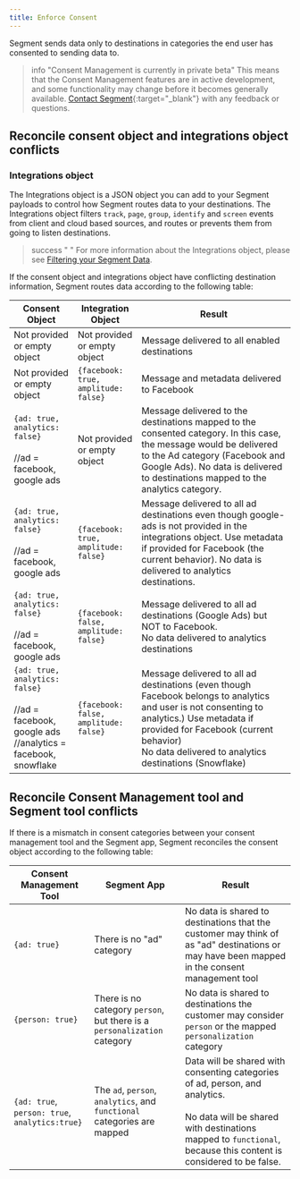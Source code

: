 ```yaml
---
title: Enforce Consent
---
```


Segment sends data only to destinations in categories the end user has consented to sending data to.

> info "Consent Management is currently in private beta"
> This means that the Consent Management features are in active development, and some functionality may change before it becomes generally available. [Contact Segment](https://segment.com/help/contact/){:target="_blank"} with any feedback or questions.

## Reconcile consent object and integrations object conflicts

### Integrations object
The Integrations object is a JSON object you can add to your Segment payloads to control how Segment routes data to your destinations. The Integrations object filters `track`, `page`, `group`, `identify` and `screen` events from client and cloud based sources, and routes or prevents them from going to listen destinations. 

> success " "
> For more information about the Integrations object, please see [Filtering your Segment Data](/docs/guides/filtering-data/#filtering-with-the-integrations-object).

If the consent object and integrations object have conflicting destination information, Segment routes data according to the following table:

| Consent Object                                                                                                  | Integration Object                          | Result |
| --------------------------------------------------------------------------------------------------------------- | ------------------------------------------- | ------ |
| Not provided or empty object                                                                                    | Not provided or empty object                | Message delivered to all enabled destinations |
| Not provided or empty object                                                                                    | `{facebook: true,`<br>`amplitude: false}`   | Message and metadata delivered to Facebook |
| `{ad: true,` <br>`analytics: false}`<br> <br>//ad = facebook, google ads                                        | Not provided or empty object                | Message delivered to the destinations mapped to the consented category. In this case, the message would be delivered to the Ad category (Facebook and Google Ads). No data is delivered to destinations mapped to the analytics category. |
| `{ad: true,` <br>`analytics: false}`<br> <br>//ad = facebook, google ads                                        | `{facebook: true,`<br>`amplitude: false}`   | Message delivered to all ad destinations even though google-ads is not provided in the integrations object. Use metadata if provided for Facebook (the current behavior). No data is delivered to analytics destinations. |
| `{ad: true,` <br>`analytics: false}`<br> <br>//ad = facebook, google ads                                        | `{facebook: false,`<br>`amplitude: false}`  | Message delivered to all ad destinations (Google Ads) but NOT to Facebook. <br> No data delivered to analytics destinations |
| `{ad: true,` <br>`analytics: false}`<br> <br>//ad = facebook, google ads <br> //analytics = facebook, snowflake |  `{facebook: false,`<br>`amplitude: false}` | Message delivered to all ad destinations (even though Facebook belongs to analytics and user is not consenting to analytics.) Use metadata if provided for Facebook (current behavior)<br>No data delivered to analytics destinations (Snowflake) |

## Reconcile Consent Management tool and Segment tool conflicts

If there is a mismatch in consent categories between your consent management tool and the Segment app, Segment reconciles the consent object according to the following table:

| Consent Management Tool                                | Segment App                                                              | Result |
| ------------------------------------------------------ | ------------------------------------------------------------------------ | ------ |
| `{ad: true}`                                           | There is no "ad" category                                                | No data is shared to destinations that the customer may think of as "ad" destinations or may have been mapped in the consent management tool |
| `{person: true}`                                       | There is no category `person`, but there is a `personalization` category | No data is shared to destinations the customer may consider `person` or the mapped `personalization` category |
| `{ad: true`, <br>`person: true`,<br> `analytics:true}` | The `ad`, `person`, `analytics`, and `functional` categories are mapped  | Data will be shared with consenting categories of ad, person, and analytics. <br><br>No data will be shared with destinations mapped to `functional`, because this content is considered to be false. | 